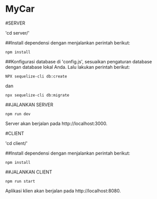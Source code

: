 # MyCar

#SERVER

'cd server/'

##Install dependensi dengan menjalankan perintah berikut:

`npm install`

##Konfigurasi database di 'config.js', sesuaikan pengaturan database dengan database lokal Anda. Lalu lakukan perintah berikut:

`NPX sequelize-cli db:create`

dan

`npx sequelize-cli db:migrate`

##JALANKAN SERVER

`npm run dev`

Server akan berjalan pada http://localhost:3000.

#CLIENT

'cd client/'

##Install dependensi dengan menjalankan perintah berikut:

`npm install`

##JALANKAN CLIENT

`npm run start`

Aplikasi klien akan berjalan pada http://localhost:8080.
